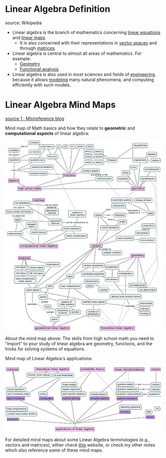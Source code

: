 
# Linear Algebra Definition

source: Wikipedia

* Linear algebra is the branch of mathematics concerning [linear equations](https://en.wikipedia.org/wiki/Linear_equation "Linear equation") and [linear maps](https://en.wikipedia.org/wiki/Linear_map). 
	* It is also concerned with their representations in [vector spaces](https://en.wikipedia.org/wiki/Vector_space "Vector space") and through [matrices](https://en.wikipedia.org/wiki/Matrix_(mathematics) "Matrix (mathematics)").
* Linear algebra is central to almost all areas of mathematics. For example:
	* [Geometry](https://en.wikipedia.org/wiki/Geometry "Geometry")
	* [Functional analysis](https://en.wikipedia.org/wiki/Functional_analysis "Functional analysis")
* Linear algebra is also used in most sciences and fields of [engineering](https://en.wikipedia.org/wiki/Engineering "Engineering"), because it allows [modeling](https://en.wikipedia.org/wiki/Mathematical_model "Mathematical model") many natural phenomena, and computing efficiently with such models.


# Linear Algebra Mind Maps

[source 1 : Minireference blog](https://minireference.com/blog/linear-algebra-concept-maps/)

Mind map of Math basics and how they relate to **geometric** and **computational aspects** of linear algebra:

![](Attachments%20-%20Linear%20Algebra/Pasted%20image%2020231202141300.png)

About the mind map above: The skills from high school math you need to “import” to your study of linear algebra are geometry, functions, and the tricks for solving systems of equations.

Mind map of Linear Algebra's applications:

![](Attachments%20-%20Linear%20Algebra/Pasted%20image%2020231202141631.png)

For detailed mind maps about some Linear Algebra terminologies (e.g., vectors and matrices), either check [this](https://sites.oxy.edu/ron/math/214/) website, or check my other notes which also reference some of these mind maps. 